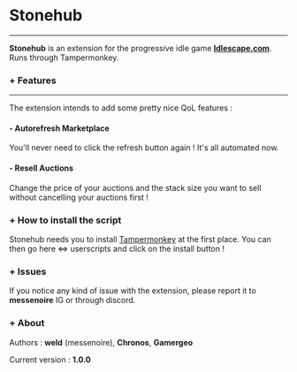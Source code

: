 # Stonehub
---
**Stonehub** is an extension for the progressive idle game  **[Idlescape.com](https://idlescape.com/game)**.
Runs through Tampermonkey.

### + Features
---
The extension intends to add some pretty nice QoL features :
####  - Autorefresh Marketplace
You'll never need to click the refresh button again ! It's all automated now.
####  - Resell Auctions
Change the price of your auctions and the stack size you want to sell without cancelling your auctions first ! 

### + How to install the script

Stonehub needs you to install [Tampermonkey](https://www.tampermonkey.net/) at the first place.
You can then go here <=> userscripts and click on the install button !

### + Issues

If you notice any kind of issue with the extension, please report it to **messenoire** IG or through discord. 

### + About

Authors : **weld** (messenoire), **Chronos**, **Gamergeo**

Current version : **1.0.0**





